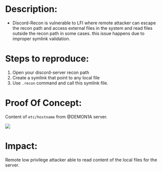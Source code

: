 # Description:

- Discord-Recon is vulnerable to LFI where remote attacker can escape the recon path and access external files in the system and read files outside the recon path in some cases. this issue happens due to improper symlink validation.

# Steps to reproduce:

1. Open your discord-server recon path
2. Create a symlink that point to any local file
3. Use `.recon` command and call this symlink file.

# Proof Of Concept:

Content of `etc/hostname` from @DEMON1A server.

<img src=https://media.discordapp.net/attachments/813663937345749082/814462361129058304/unknown.png>

# Impact:

Remote low privilege attacker able to read content of the local files for the server.
